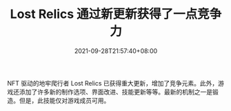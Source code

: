 ﻿---
title: "Lost Relics 通过新更新获得了一点竞争力"
date: 2021-09-28T21:57:40+08:00
lastmod: 2021-09-28T16:45:40+08:00
draft: false
authors: ["Richard"]
description: "NFT 驱动的地牢爬行者 Lost Relics 已获得重大更新，增加了竞争元素。此外，游戏还添加了许多新的制作选项、界面改进、技能更新等等。最新的机制之一是锻造。但是，此技能仅对游戏成员可用。"
featuredImage: "lost-relics-gets-a-bit-competitive-with-new-update.png"
tags: ["Virtual World","虚拟世界","Play to Earn"]
categories: ["news"]
news: ["虚拟世界"]
weight: 
lightgallery: true
pinned: false
recommend: false
recommend1: false
---

NFT 驱动的地牢爬行者 Lost Relics 已获得重大更新，增加了竞争元素。此外，游戏还添加了许多新的制作选项、界面改进、技能更新等等。最新的机制之一是锻造。但是，此技能仅对游戏成员可用。

<!--more-->

